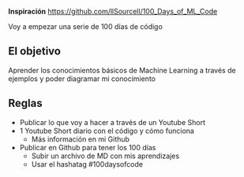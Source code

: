 **Inspiración** 
https://github.com/llSourcell/100_Days_of_ML_Code 

Voy a empezar una serie de 100 días de código 

## El objetivo
Aprender los conocimientos básicos de Machine Learning a través de ejemplos y poder diagramar mi conocimiento 

## Reglas 
- Publicar lo que voy a hacer a través de un Youtube Short  
- 1 Youtube Short diario con el código y cómo funciona 
	- Más información en mi Github 
- Publicar en Github para tener los 100 días 
	- Subir un archivo de MD con mis aprendizajes 
	- Usar el hashatag #100daysofcode 
